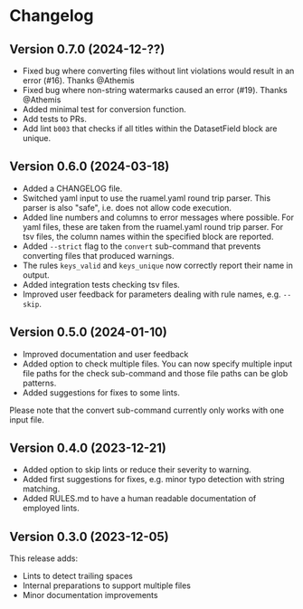 # Changelog

## Version 0.7.0 (2024-12-??)

- Fixed bug where converting files without lint violations would result in an error (#16). Thanks @Athemis
- Fixed bug where non-string watermarks caused an error (#19). Thanks @Athemis
- Added minimal test for conversion function.
- Add tests to PRs.
- Add lint `b003` that checks if all titles within the DatasetField block are unique.

## Version 0.6.0 (2024-03-18)

- Added a CHANGELOG file.
- Switched yaml input to use the ruamel.yaml round trip parser.
  This parser is also "safe", i.e. does not allow code execution. 
- Added line numbers and columns to error messages where possible.
  For yaml files, these are taken from the ruamel.yaml round trip parser.
  For tsv files, the column names within the specified block are reported.
- Added `--strict` flag to the `convert` sub-command that prevents converting files that produced warnings.
- The rules `keys_valid` and `keys_unique` now correctly report their name in output.
- Added integration tests checking tsv files.
- Improved user feedback for parameters dealing with rule names, e.g. `--skip`.


## Version 0.5.0 (2024-01-10)

- Improved documentation and user feedback
- Added option to check multiple files. You can now specify multiple input file paths for the check sub-command and those file paths can be glob patterns.
- Added suggestions for fixes to some lints.

Please note that the convert sub-command currently only works with one input file.


## Version 0.4.0 (2023-12-21)

- Added option to skip lints or reduce their severity to warning.
- Added first suggestions for fixes, e.g. minor typo detection with string matching.
- Added RULES.md to have a human readable documentation of employed lints.


## Version 0.3.0 (2023-12-05)

This release adds:

- Lints to detect trailing spaces
- Internal preparations to support multiple files
- Minor documentation improvements
